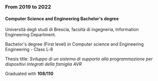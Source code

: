 
### From 2019 to 2022

#### Computer Science and Engineering Bachelor's degree

Università degli studi di Brescia, facoltà di ingegneria, Information Engineering Department.

Bachelor's degree (First level) in Computer science and Engineering  Engineering - Class L-8

Thesis title: *Sviluppo di un sistema di supporto alla programmazione per dispositivi integrati della famiglia AVR* <span style="display: none">[@FontanaSviluppodiun2022]</span>

Graduated with **108/110**